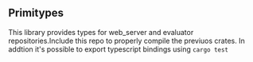## Primitypes

This library provides types for web_server and evaluator repositories.Include this repo to properly compile the previuos crates.
In addtion it's possible to export typescript bindings using `cargo test`
